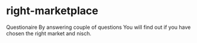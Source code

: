 # right-marketplace

Questionaire
By answering couple of questions
You will find out if you have chosen the right market and nisch.

